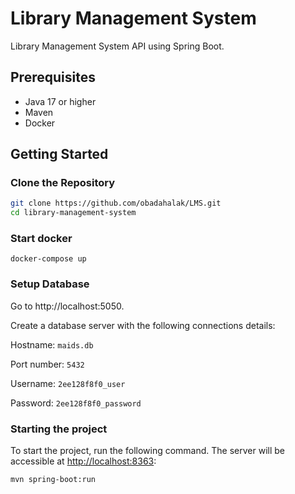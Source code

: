# Library Management System

Library Management System API using Spring Boot.

## Prerequisites
- Java 17 or higher
- Maven
- Docker

## Getting Started

### Clone the Repository

```sh
git clone https://github.com/obadahalak/LMS.git
cd library-management-system

```

### Start docker
```docker-compose up```


### Setup Database
Go to http://localhost:5050.

Create a database server with the following connections details:

Hostname: `maids.db`

Port number: `5432`

Username: `2ee128f8f0_user`

Password: `2ee128f8f0_password`


### Starting the project
To start the project, run the following command. The server will be accessible at [http://localhost:8363](http://localhost:3000):

```
mvn spring-boot:run

```
